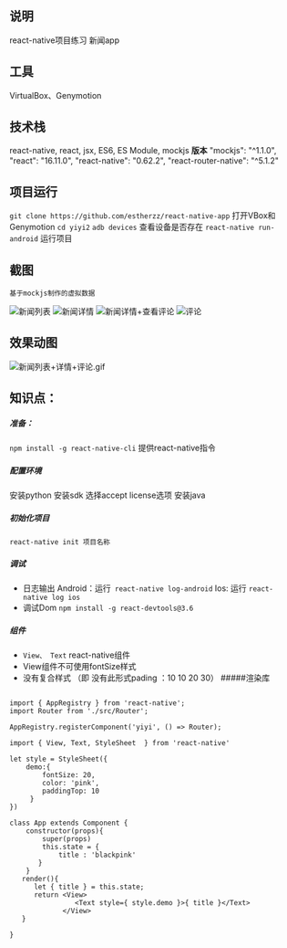## 说明
react-native项目练习 新闻app
## 工具
VirtualBox、Genymotion

## 技术栈
react-native, react, jsx, ES6, ES Module, mockjs
**版本**
"mockjs": "^1.1.0",
    "react": "16.11.0",
    "react-native": "0.62.2",
    "react-router-native": "^5.1.2"

## 项目运行
`git clone https://github.com/estherzz/react-native-app`
打开VBox和Genymotion
`cd yiyi2`
`adb devices` 查看设备是否存在
`react-native run-android`  运行项目

## 截图
`基于mockjs制作的虚拟数据`

![新闻列表](https://upload-images.jianshu.io/upload_images/20110534-c4d2a67b4e63e62b.png?imageMogr2/auto-orient/strip%7CimageView2/2/w/1240)
![新闻详情](https://upload-images.jianshu.io/upload_images/20110534-fe6cc163533204bd.png?imageMogr2/auto-orient/strip%7CimageView2/2/w/1240)
![新闻详情+查看评论](https://upload-images.jianshu.io/upload_images/20110534-650ca870ea4a35c8.png?imageMogr2/auto-orient/strip%7CimageView2/2/w/1240)
![评论](https://upload-images.jianshu.io/upload_images/20110534-9acabd414d2459d4.png?imageMogr2/auto-orient/strip%7CimageView2/2/w/1240)

## 效果动图
![新闻列表+详情+评论.gif](https://upload-images.jianshu.io/upload_images/20110534-bc5f0616dced7ca6.gif?imageMogr2/auto-orient/strip)

## 知识点：
##### 准备：
`npm install -g react-native-cli` 提供react-native指令
##### 配置环境
安装python
安装sdk  选择accept license选项
安装java
##### 初始化项目
`react-native init 项目名称`
##### 调试
- 日志输出
Android：运行` react-native log-android`
Ios: 运行 `react-native log ios`
- 调试Dom
`npm install -g react-devtools@3.6`
##### 组件
- `View、 Text`  react-native组件
- View组件不可使用fontSize样式
- 没有复合样式 （即 没有此形式pading ：10 10 20 30）
#####渲染库
```

import { AppRegistry } from 'react-native';
import Router from './src/Router';

AppRegistry.registerComponent('yiyi', () => Router);
```

```
import { View, Text, StyleSheet  } from 'react-native'

let style = StyleSheet({
    demo:{
        fontSize: 20,
        color: 'pink',
        paddingTop: 10
     }
})

class App extends Component {
    constructor(props){
        super(props)
        this.state = {
            title : 'blackpink'
       }
    }
   render(){
      let { title } = this.state;
      return <View>
                <Text style={ style.demo }>{ title }</Text>
             </View>
   }

}

```
